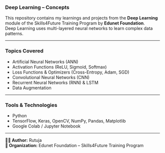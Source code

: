 
### Deep Learning – Concepts

This repository contains my learnings and projects from the **Deep Learning** module of the Skills4Future Training Program by **Edunet Foundation**.  
Deep Learning uses multi-layered neural networks to learn complex data patterns.

---

### Topics Covered
- Artificial Neural Networks (ANN)
- Activation Functions (ReLU, Sigmoid, Softmax)
- Loss Functions & Optimizers (Cross-Entropy, Adam, SGD)
- Convolutional Neural Networks (CNN)
- Recurrent Neural Networks (RNN) & LSTM
- Data Augmentation

---

### Tools & Technologies
- Python
- TensorFlow, Keras, OpenCV, NumPy, Pandas, Matplotlib
- Google Colab / Jupyter Notebook


---

**👩‍💻 Author:** Rutuja  
**🏢 Organization:** Edunet Foundation – Skills4Future Training Program
